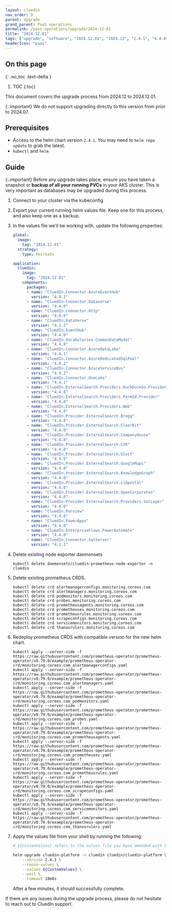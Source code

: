 ```yaml
---
layout: cluedin
nav_order: 9
parent: Upgrade
grand_parent: PaaS operations
permalink: /paas-operations/upgrade/2024-12-01
title: "2024.12.01"
tags: ["upgrade", "software", "2024.12.01", "2024.12", "2.4.1", "4.4.0", "4.4.1"]
headerIcon: "paas"
---
```

## On this page
{: .no_toc .text-delta }
1. TOC
{:toc}

This document covers the upgrade process from 2024.12 to 2024.12.01.

{:.important}
We do not support upgrading directly to this version from prior to 2024.07.

## Prerequisites
- Access to the helm chart version `2.4.1`. You may need to `helm repo update` to grab the latest.
- `kubectl` and `helm`

## Guide

{:.important}
Before any upgrade takes place, ensure you have taken a snapshot or **backup of all your running PVCs** in your AKS cluster. This is very important as databases may be upgraded during this process.

1. Connect to your cluster via the kubeconfig.
1. Export your current running helm values file. Keep one for this process, and also keep one as a backup.
1. In the values file we'll be working with, update the following properties:

    ```yaml
    global:
      image:
        tag: "2024.12.01"
      strategy:
        type: Recreate

    application:
      cluedin:
        image:
          tag: "2024.12.01"
        components:
          packages:
          - name: "CluedIn.Connector.AzureEventHub"
            version: "4.0.1"
          - name: "CluedIn.Connector.Dataverse"
            version: "4.4.0"
          - name: "CluedIn.Connector.Http"
            version: "4.0.0"
          - name: "CluedIn.DataVerse"
            version: "4.2.2"
          - name: "CluedIn.EventHub"
            version: "4.4.0"
          - name: "CluedIn.Vocabularies.CommonDataModel"
            version: "4.4.0"
          - name: "CluedIn.Connector.AzureDataLake"
            version: "4.4.1"
          - name: "CluedIn.Connector.AzureDedicatedSqlPool"
            version: "4.0.2"
          - name: "CluedIn.Connector.AzureServiceBus"
            version: "4.0.2"
          - name: "CluedIn.Connector.OneLake"
            version: "4.4.1"
          - name: "CluedIn.ExternalSearch.Providers.DuckDuckGo.Provider"
            version: "4.4.0"
          - name: "CluedIn.ExternalSearch.Providers.PermId.Provider"
            version: "4.4.0"
          - name: "CluedIn.ExternalSearch.Providers.Web"
            version: "4.4.0"
          - name: "CluedIn.Provider.ExternalSearch.Bregg"
            version: "4.4.0"
          - name: "CluedIn.Provider.ExternalSearch.ClearBit"
            version: "4.4.0"
          - name: "CluedIn.Provider.ExternalSearch.CompanyHouse"
            version: "4.4.0"
          - name: "CluedIn.Provider.ExternalSearch.CVR"
            version: "4.4.0"
          - name: "CluedIn.Provider.ExternalSearch.Gleif"
            version: "4.4.0"
          - name: "CluedIn.Provider.ExternalSearch.GoogleMaps"
            version: "4.4.0"
          - name: "CluedIn.Provider.ExternalSearch.KnowledgeGraph"
            version: "4.4.0"
          - name: "CluedIn.Provider.ExternalSearch.Libpostal"
            version: "4.4.0"
          - name: "CluedIn.Provider.ExternalSearch.OpenCorporates"
            version: "4.4.0"
          - name: "CluedIn.Provider.ExternalSearch.Providers.VatLayer"
            version: "4.4.0"
          - name: "CluedIn.Purview"
            version: "4.4.0"
          - name: "CluedIn.PowerApps"
            version: "4.4.0"
          - name: "CluedIn.EnterpriseFlows.PowerAutomate"
            version: "4.4.0"
          - name: "CluedIn.Connector.SqlServer"
            version: "4.1.1"


1. Delete existing node exporter daemonsets


    ```
    kubectl delete daemonsets/cluedin-prometheus-node-exporter -n cluedin
    ```

1. Delete existing prometheus CRDS.

    ```
    kubectl delete crd alertmanagerconfigs.monitoring.coreos.com
    kubectl delete crd alertmanagers.monitoring.coreos.com
    kubectl delete crd podmonitors.monitoring.coreos.com
    kubectl delete crd probes.monitoring.coreos.com
    kubectl delete crd prometheusagents.monitoring.coreos.com
    kubectl delete crd prometheuses.monitoring.coreos.com
    kubectl delete crd prometheusrules.monitoring.coreos.com
    kubectl delete crd scrapeconfigs.monitoring.coreos.com
    kubectl delete crd servicemonitors.monitoring.coreos.com
    kubectl delete crd thanosrulers.monitoring.coreos.com 
    ```
1.  Redeploy prometheus CRDS with compatible version for the new helm chart.
    ```
    kubectl apply --server-side -f https://raw.githubusercontent.com/prometheus-operator/prometheus-operator/v0.79.0/example/prometheus-operator-crd/monitoring.coreos.com_alertmanagerconfigs.yaml
    kubectl apply --server-side -f https://raw.githubusercontent.com/prometheus-operator/prometheus-operator/v0.79.0/example/prometheus-operator-crd/monitoring.coreos.com_alertmanagers.yaml
    kubectl apply --server-side -f https://raw.githubusercontent.com/prometheus-operator/prometheus-operator/v0.79.0/example/prometheus-operator-crd/monitoring.coreos.com_podmonitors.yaml
    kubectl apply --server-side -f https://raw.githubusercontent.com/prometheus-operator/prometheus-operator/v0.79.0/example/prometheus-operator-crd/monitoring.coreos.com_probes.yaml
    kubectl apply --server-side -f https://raw.githubusercontent.com/prometheus-operator/prometheus-operator/v0.79.0/example/prometheus-operator-crd/monitoring.coreos.com_prometheusagents.yaml
    kubectl apply --server-side -f https://raw.githubusercontent.com/prometheus-operator/prometheus-operator/v0.79.0/example/prometheus-operator-crd/monitoring.coreos.com_prometheuses.yaml
    kubectl apply --server-side -f https://raw.githubusercontent.com/prometheus-operator/prometheus-operator/v0.79.0/example/prometheus-operator-crd/monitoring.coreos.com_prometheusrules.yaml
    kubectl apply --server-side -f https://raw.githubusercontent.com/prometheus-operator/prometheus-operator/v0.79.0/example/prometheus-operator-crd/monitoring.coreos.com_scrapeconfigs.yaml
    kubectl apply --server-side -f https://raw.githubusercontent.com/prometheus-operator/prometheus-operator/v0.79.0/example/prometheus-operator-crd/monitoring.coreos.com_servicemonitors.yaml
    kubectl apply --server-side -f https://raw.githubusercontent.com/prometheus-operator/prometheus-operator/v0.79.0/example/prometheus-operator-crd/monitoring.coreos.com_thanosrulers.yaml
    ```

1. Apply the values file from your shell by running the following:

    ```bash
    # ${CustomValues} refers to the values file you have amended with the above changes. Please type the full path here.

    helm upgrade cluedin-platform -n cluedin cluedin/cluedin-platform \
        --version 2.4.1 \
        --reuse-values \
        --values ${CustomValues} \
        --wait \
        --timeout 10m0s
    ```

    After a few minutes, it should successfully complete.


If there are any issues during the upgrade process, please do not hesitate to reach out to CluedIn support.
